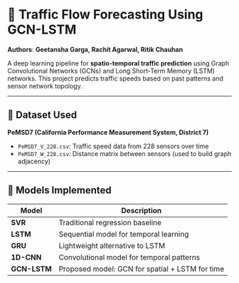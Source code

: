 # 🚦 Traffic Flow Forecasting Using GCN-LSTM

**Authors**: **Geetansha Garga, Rachit Agarwal, Ritik Chauhan**

A deep learning pipeline for **spatio-temporal traffic prediction** using Graph Convolutional Networks (GCNs) and Long Short-Term Memory (LSTM) networks. This project predicts traffic speeds based on past patterns and sensor network topology.

---

## 📁 Dataset Used

**PeMSD7 (California Performance Measurement System, District 7)**  
- `PeMSD7_V_228.csv`: Traffic speed data from 228 sensors over time  
- `PeMSD7_W_228.csv`: Distance matrix between sensors (used to build graph adjacency)  

---

## 🧠 Models Implemented

| Model        | Description                                      |
|--------------|--------------------------------------------------|
| **SVR**      | Traditional regression baseline                  |
| **LSTM**     | Sequential model for temporal learning           |
| **GRU**      | Lightweight alternative to LSTM                  |
| **1D-CNN**   | Convolutional model for temporal patterns        |
| **GCN-LSTM** | Proposed model: GCN for spatial + LSTM for time  |
